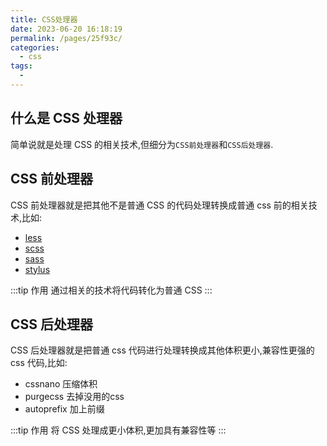 ```yaml
---
title: CSS处理器
date: 2023-06-20 16:18:19
permalink: /pages/25f93c/
categories:
  - css
tags:
  -
---
```


## 什么是 CSS 处理器

简单说就是处理 CSS 的相关技术,但细分为`CSS前处理器`和`CSS后处理器`.

## CSS 前处理器

CSS 前处理器就是把其他不是普通 CSS 的代码处理转换成普通 css 前的相关技术,比如:

- [less](/views/css/less/introduction)
- [scss](/views/css/scss/introduction)
- [sass](/views/css/sass/introduction)
- [stylus](/views/css/stylus/introduction)

:::tip 作用
通过相关的技术将代码转化为普通 CSS
:::

## CSS 后处理器

CSS 后处理器就是把普通 css 代码进行处理转换成其他体积更小,兼容性更强的 css 代码,比如:

- cssnano     压缩体积
- purgecss    去掉没用的css
- autoprefix  加上前缀

:::tip 作用
将 CSS 处理成更小体积,更加具有兼容性等
:::
